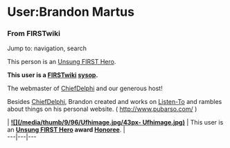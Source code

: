 # User:Brandon Martus

### From FIRSTwiki

Jump to: navigation, search

This person is an [Unsung FIRST Hero](/index.php/Unsung_FIRST_Hero "Unsung
FIRST Hero" ).

**This user is a [FIRSTwiki](/index.php/FIRSTwiki "FIRSTwiki" ) [sysop](/index.php/FIRSTwiki:Administrators "FIRSTwiki:Administrators" ).**

The webmaster of [ChiefDelphi](/index.php/ChiefDelphi "ChiefDelphi" ) and our
generous host!

Besides [ChiefDelphi](/index.php/ChiefDelphi "ChiefDelphi" ), Brandon created
and works on [Listen-To](/index.php?title=Listen-To&action=edit "Listen-To" )
and rambles about things on his personal website. ( <http://www.pubarso.com/>
)

|  **[![](/media/thumb/9/96/Ufhimage.jpg/43px-
Ufhimage.jpg)](/index.php/Image:Ufhimage.jpg "" )** | This user is an
**[Unsung FIRST Hero](/index.php/Unsung_FIRST_Hero "Unsung FIRST Hero" ) award
[Honoree](/index.php/Category:Unsung_FIRST_Heroes "Category:Unsung FIRST
Heroes" )**. |  
---|---|---  
  
